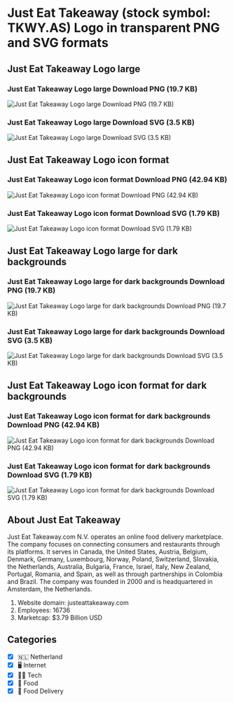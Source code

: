 # Just Eat Takeaway (stock symbol: TKWY.AS) Logo in transparent PNG and SVG formats

## Just Eat Takeaway Logo large

### Just Eat Takeaway Logo large Download PNG (19.7 KB)

![Just Eat Takeaway Logo large Download PNG (19.7 KB)](/img/orig/TKWY.AS_BIG-13152689.png)

### Just Eat Takeaway Logo large Download SVG (3.5 KB)

![Just Eat Takeaway Logo large Download SVG (3.5 KB)](/img/orig/TKWY.AS_BIG-fb3dbd48.svg)

## Just Eat Takeaway Logo icon format

### Just Eat Takeaway Logo icon format Download PNG (42.94 KB)

![Just Eat Takeaway Logo icon format Download PNG (42.94 KB)](/img/orig/TKWY.AS-88c0f96c.png)

### Just Eat Takeaway Logo icon format Download SVG (1.79 KB)

![Just Eat Takeaway Logo icon format Download SVG (1.79 KB)](/img/orig/TKWY.AS-628dff45.svg)

## Just Eat Takeaway Logo large for dark backgrounds

### Just Eat Takeaway Logo large for dark backgrounds Download PNG (19.7 KB)

![Just Eat Takeaway Logo large for dark backgrounds Download PNG (19.7 KB)](/img/orig/TKWY.AS_BIG.D-1a410592.png)

### Just Eat Takeaway Logo large for dark backgrounds Download SVG (3.5 KB)

![Just Eat Takeaway Logo large for dark backgrounds Download SVG (3.5 KB)](/img/orig/TKWY.AS_BIG.D-75a75398.svg)

## Just Eat Takeaway Logo icon format for dark backgrounds

### Just Eat Takeaway Logo icon format for dark backgrounds Download PNG (42.94 KB)

![Just Eat Takeaway Logo icon format for dark backgrounds Download PNG (42.94 KB)](/img/orig/TKWY.AS.D-c5272108.png)

### Just Eat Takeaway Logo icon format for dark backgrounds Download SVG (1.79 KB)

![Just Eat Takeaway Logo icon format for dark backgrounds Download SVG (1.79 KB)](/img/orig/TKWY.AS.D-de059e5d.svg)

## About Just Eat Takeaway

Just Eat Takeaway.com N.V. operates an online food delivery marketplace. The company focuses on connecting consumers and restaurants through its platforms. It serves in Canada, the United States, Austria, Belgium, Denmark, Germany, Luxembourg, Norway, Poland, Switzerland, Slovakia, the Netherlands, Australia, Bulgaria, France, Israel, Italy, New Zealand, Portugal, Romania, and Spain, as well as through partnerships in Colombia and Brazil. The company was founded in 2000 and is headquartered in Amsterdam, the Netherlands.

1. Website domain: justeattakeaway.com
2. Employees: 16736
3. Marketcap: $3.79 Billion USD


## Categories
- [x] 🇳🇱 Netherland
- [x] 🖥️ Internet
- [x] 👩‍💻 Tech
- [x] 🍴 Food
- [x] 🥡 Food Delivery
